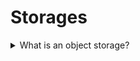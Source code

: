 # Storages

<details>
  <summary>What is an object storage?</summary>

Object storage (also known as object-based storage) is a computer data storage that manages data as objects, as opposed to other storage architectures like file systems which manages data as a file hierarchy, and block storage which manages data as blocks within sectors and tracks. Each object typically includes the data itself, a variable amount of metadata, and a globally unique identifier. Object storage can be implemented at multiple levels, including the device level (object-storage device), the system level, and the interface level. In each case, object storage seeks to enable capabilities not addressed by other storage architectures, like interfaces that are directly programmable by the application, a namespace that can span multiple instances of physical hardware, and data-management functions like data replication and data distribution at object-level granularity.

</details>
